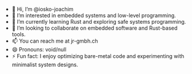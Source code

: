 - 👋 Hi, I’m @iosko-joachim
- 👀 I’m interested in embedded systems and low-level programming.
- 🌱 I’m currently learning Rust and exploring safe systems programming.
- 💞️ I’m looking to collaborate on embedded software and Rust-based tools.
- 📫 You can reach me at jr-gmbh.ch
- 😄 Pronouns: void/null
- ⚡ Fun fact: I enjoy optimizing bare-metal code and experimenting with minimalist system designs.

<!---
iosko-joachim/iosko-joachim is a ✨ special ✨ repository because its `README.md` (this file) appears on your GitHub profile.
You can click the Preview link to take a look at your changes.
--->
